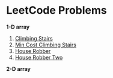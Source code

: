 # LeetCode Problems

 **1-D array**
1.  [Climbing Stairs](https://leetcode.com/problems/climbing-stairs/submissions/) 
2.  [Min Cost Climbing Stairs](https://leetcode.com/problems/min-cost-climbing-stairs/description/)
3.  [House Robber](https://leetcode.com/problems/house-robber/description/) 
4.  [House Robber Two](https://leetcode.com/problems/house-robber-ii/description/) 

 **2-D array**

